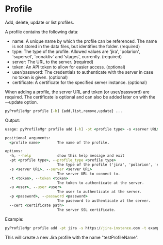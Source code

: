 # Profile

Add, delete, update or list profiles.

A profile contains the following data:

* name: A unique name by which the profile can be referenced. The name is not stored in the data files, but identifies the folder. (required)
* type: The type of the profile. Allowed values are 'jira', 'polarion', 'superset', 'conaktiv' and 'stages', currently. (required)
* server: The URL to the server. (required)
* token: An API token to allow for easier access. (optional)
* user/password: The credentials to authenticate with the server in case no token is given. (optional)
* certificate: A certificate for the specified server instance. (optional)

When adding a profile, the server URL and token (or user/password) are required.
The certificate is optional and can also be added later on with the --update option.

```cmd
pyProfileMgr profile [-h] {add,list,remove,update} ...
```

Output:

```cmd
usage: pyProfileMgr profile add [-h] -pt <profile type> -s <server URL> [-t <token>] [-u <user>] [-p <password>] [--cert <certificate path>] <profile name>

positional arguments:
  <profile name>        The name of the profile.

options:
  -h, --help            show this help message and exit
  -pt <profile type>, --profile_type <profile type>
                        The type of the profile ('jira', 'polarion', 'superset', 'conaktiv' or 'stages').
  -s <server URL>, --server <server URL>
                        The server URL to connect to.
  -t <token>, --token <token>
                        The token to authenticate at the server.
  -u <user>, --user <user>
                        The user to authenticate at the server.
  -p <password>, --password <password>
                        The password to authenticate at the server.
  --cert <certificate path>
                        The server SSL certificate.
```

Example:

```cmd
pyProfileMgr profile add -pt jira -s https://jira-instance.com -t exampleToken --cert C:\\Path\\To\\Certificate.crt testProfileName
```

This will create a new Jira profile with the name "testProfileName".
